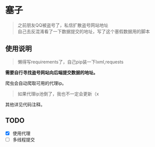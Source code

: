 # 塞子
> 之前朋友QQ被盗号了，私信扩散盗号网站地址  
> 自己去反混淆看了一下数据提交的地址，写了这个塞假数据用的脚本

## 使用说明
> 懒得写requirements了，自己pip装一下lxml,requests  

**需要自行寻找盗号网站向后端提交数据的地址。**  

爬虫会自动爬取可用的代理ip。  
> 如果代理ip池倒了，我也不一定会更新（x  

其他详见代码注释。  

## TODO
- [x] 使用代理  
- [ ] 多线程提交
